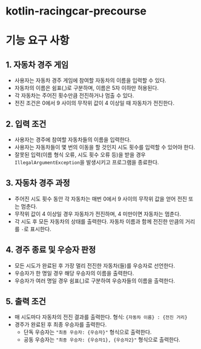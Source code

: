 # kotlin-racingcar-precourse

# 기능 요구 사항

## 1. 자동차 경주 게임

- 사용자는 자동차 경주 게임에 참여할 자동차의 이름을 입력할 수 있다.
- 자동차의 이름은 쉼표(,)로 구분하며, 이름은 5자 이하만 허용된다.
- 각 자동차는 주어진 횟수만큼 전진하거나 멈출 수 있다.
- 전진 조건은 0에서 9 사이의 무작위 값이 4 이상일 때 자동차가 전진한다.

## 2. 입력 조건

- 사용자는 경주에 참여할 자동차들의 이름을 입력한다.
- 사용자는 자동차들이 몇 번의 이동을 할 것인지 시도 횟수를 입력할 수 있어야 한다.
- 잘못된 입력(이름 형식 오류, 시도 횟수 오류 등)을 받을 경우 `IllegalArgumentException`을 발생시키고 프로그램을 종료한다.

## 3. 자동차 경주 과정

- 주어진 시도 횟수 동안 각 자동차는 매번 0에서 9 사이의 무작위 값을 얻어 전진 또는 멈춘다.
- 무작위 값이 4 이상일 경우 자동차가 전진하며, 4 미만이면 자동차는 멈춘다.
- 각 시도 후 모든 자동차의 상태를 출력한다. 자동차 이름과 함께 전진한 만큼의 거리를 `-`로 표시한다.

## 4. 경주 종료 및 우승자 판정

- 모든 시도가 완료된 후 가장 멀리 전진한 자동차(들)를 우승자로 선언한다.
- 우승자가 한 명일 경우 해당 우승자의 이름을 출력한다.
- 우승자가 여러 명일 경우 쉼표(,)로 구분하여 우승자들의 이름을 출력한다.

## 5. 출력 조건

- 매 시도마다 자동차의 전진 결과를 출력한다. 형식: `{자동차 이름} : {전진 거리}`
- 경주가 완료된 후 최종 우승자를 출력한다.
    - 단독 우승자는 `"최종 우승자: {우승자}"` 형식으로 출력한다.
    - 공동 우승자는 `"최종 우승자: {우승자1}, {우승자2}"` 형식으로 출력한다.

